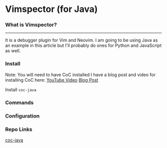 # Vimspector (for Java)

### What is Vimspector?

---

It is a debugger plugin for Vim and Neovim. I am going to be using Java as an example in this article but I'll probably do ones for Python and JavaScript as well.

### Install

Note: You will need to have CoC installed I have a blog post and video for installing CoC here:
[YouTube Video](https://www.youtube.com/watch?v=OXEVhnY621M)
[Blog Post](https://www.chrisatmachine.com/Neovim/04-vim-coc/)

Install `coc-java`

### Commands

### Configuration

### Repo Links

[coc-java](https://github.com/neoclide/coc-java)

